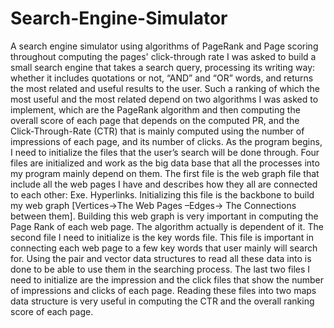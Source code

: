 # Search-Engine-Simulator
A search engine simulator using algorithms of PageRank and Page scoring throughout computing the pages' click-through rate
I was asked to build a small search engine that takes a search query, processing its writing way: whether it includes quotations or not, “AND” and “OR” words, and returns the most related and useful results to the user. Such a ranking of which the most useful and the most related depend on two algorithms I was asked to implement, which are the PageRank algorithm and then computing the overall score of each page that depends on the computed PR, and the Click-Through-Rate (CTR) that is mainly computed using the number of impressions of each page, and its number of clicks.
As the program begins, I need to initialize the files that the user’s search will be done through. Four files are initialized and work as the big data base that all the processes into my program mainly depend on them. The first file is the web graph file that include all the web pages I have and describes how they all are connected to each other: Exe. Hyperlinks. Initializing this file is the backbone to build my web graph [Vertices→The Web Pages –Edges→ The Connections between them]. Building this web graph is very important in computing the Page Rank of each web page. The algorithm actually is dependent of it.
The second file I need to initialize is the key words file. This file is important in connecting each web page to a few key words that user mainly will search for. Using the pair and vector data structures to read all these data into is done to be able to use them in the searching process. The last two files I need to initialize are the impression and the click files that show the number of impressions and clicks of each page. Reading these files into two maps data structure is very useful in computing the CTR and the overall ranking score of each page.
